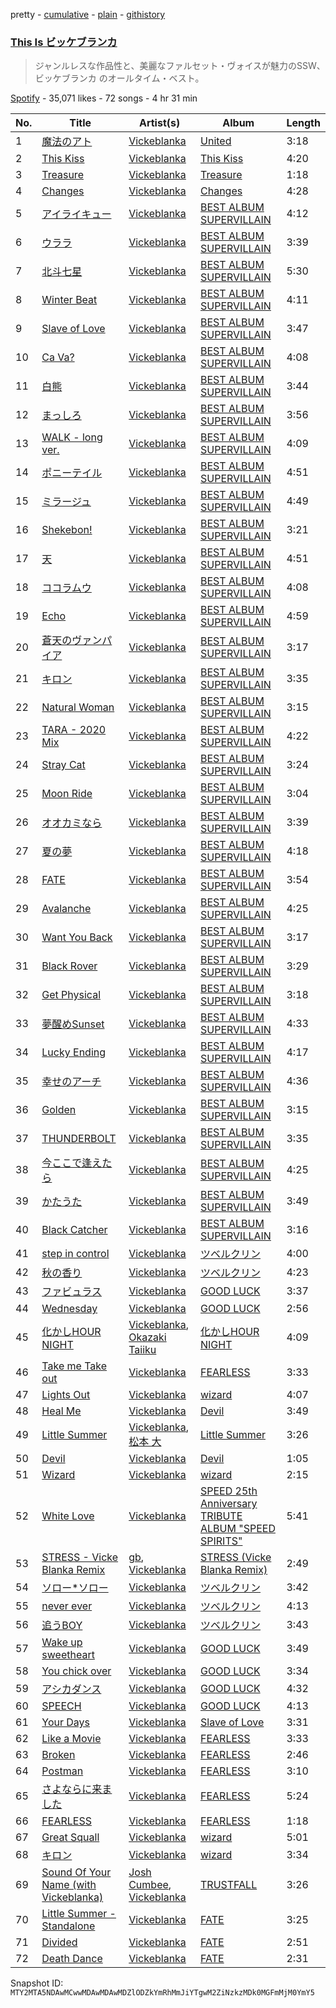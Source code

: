 pretty - [cumulative](/playlists/cumulative/37i9dQZF1DWXIo7GVosb3w.md) - [plain](/playlists/plain/37i9dQZF1DWXIo7GVosb3w) - [githistory](https://github.githistory.xyz/mackorone/spotify-playlist-archive/blob/main/playlists/plain/37i9dQZF1DWXIo7GVosb3w)

### [This Is ビッケブランカ](https://open.spotify.com/playlist/37i9dQZF1DWXIo7GVosb3w)

> ジャンルレスな作品性と、美麗なファルセット・ヴォイスが魅力のSSW、ビッケブランカ のオールタイム・ベスト。

[Spotify](https://open.spotify.com/user/spotify) - 35,071 likes - 72 songs - 4 hr 31 min

| No. | Title | Artist(s) | Album | Length |
|---|---|---|---|---|
| 1 | [魔法のアト](https://open.spotify.com/track/3VzlJc4jfKc1GWyP5LNU6n) | [Vickeblanka](https://open.spotify.com/artist/0PYPjvZaOa7bsCq26JOX8d) | [United](https://open.spotify.com/album/0ykHMHtcrB2MJcoaibsye2) | 3:18 |
| 2 | [This Kiss](https://open.spotify.com/track/40DAmimMs6oT7dsScFTCBC) | [Vickeblanka](https://open.spotify.com/artist/0PYPjvZaOa7bsCq26JOX8d) | [This Kiss](https://open.spotify.com/album/2xJ9ttPAKlrV7k9X9JDXHO) | 4:20 |
| 3 | [Treasure](https://open.spotify.com/track/04imeeE8kyvdFA3idok8o1) | [Vickeblanka](https://open.spotify.com/artist/0PYPjvZaOa7bsCq26JOX8d) | [Treasure](https://open.spotify.com/album/4XKcpxTLKwtGD2z9f8Vl9w) | 1:18 |
| 4 | [Changes](https://open.spotify.com/track/7j38DEPDsdKRoTHXQQ52pV) | [Vickeblanka](https://open.spotify.com/artist/0PYPjvZaOa7bsCq26JOX8d) | [Changes](https://open.spotify.com/album/4GtfZHSWZipfAu0i5XH3Pr) | 4:28 |
| 5 | [アイライキュー](https://open.spotify.com/track/7I8kMUSveBJ6WUbc4TcptQ) | [Vickeblanka](https://open.spotify.com/artist/0PYPjvZaOa7bsCq26JOX8d) | [BEST ALBUM SUPERVILLAIN](https://open.spotify.com/album/6q1FkwyDJcYQImWnK6UMCF) | 4:12 |
| 6 | [ウララ](https://open.spotify.com/track/0bxDtb5ZNUd2Eq5xH0t3nf) | [Vickeblanka](https://open.spotify.com/artist/0PYPjvZaOa7bsCq26JOX8d) | [BEST ALBUM SUPERVILLAIN](https://open.spotify.com/album/6q1FkwyDJcYQImWnK6UMCF) | 3:39 |
| 7 | [北斗七星](https://open.spotify.com/track/0sDWDasQSnRsndkoEYg4ue) | [Vickeblanka](https://open.spotify.com/artist/0PYPjvZaOa7bsCq26JOX8d) | [BEST ALBUM SUPERVILLAIN](https://open.spotify.com/album/6q1FkwyDJcYQImWnK6UMCF) | 5:30 |
| 8 | [Winter Beat](https://open.spotify.com/track/7mjamiJ2zplbZQ2ymbn5T7) | [Vickeblanka](https://open.spotify.com/artist/0PYPjvZaOa7bsCq26JOX8d) | [BEST ALBUM SUPERVILLAIN](https://open.spotify.com/album/6q1FkwyDJcYQImWnK6UMCF) | 4:11 |
| 9 | [Slave of Love](https://open.spotify.com/track/2ayROzS0w3bqU80rpi5E8p) | [Vickeblanka](https://open.spotify.com/artist/0PYPjvZaOa7bsCq26JOX8d) | [BEST ALBUM SUPERVILLAIN](https://open.spotify.com/album/6q1FkwyDJcYQImWnK6UMCF) | 3:47 |
| 10 | [Ca Va?](https://open.spotify.com/track/7nijn5vW2tnVhxlY8YCJW0) | [Vickeblanka](https://open.spotify.com/artist/0PYPjvZaOa7bsCq26JOX8d) | [BEST ALBUM SUPERVILLAIN](https://open.spotify.com/album/6q1FkwyDJcYQImWnK6UMCF) | 4:08 |
| 11 | [白熊](https://open.spotify.com/track/1uaTul8wkNApQfDXoWpRXv) | [Vickeblanka](https://open.spotify.com/artist/0PYPjvZaOa7bsCq26JOX8d) | [BEST ALBUM SUPERVILLAIN](https://open.spotify.com/album/6q1FkwyDJcYQImWnK6UMCF) | 3:44 |
| 12 | [まっしろ](https://open.spotify.com/track/5EdOeT3HL4TbmUF8fyDczy) | [Vickeblanka](https://open.spotify.com/artist/0PYPjvZaOa7bsCq26JOX8d) | [BEST ALBUM SUPERVILLAIN](https://open.spotify.com/album/6q1FkwyDJcYQImWnK6UMCF) | 3:56 |
| 13 | [WALK \- long ver.](https://open.spotify.com/track/2xsy2MtHv2RljV7pUNOky1) | [Vickeblanka](https://open.spotify.com/artist/0PYPjvZaOa7bsCq26JOX8d) | [BEST ALBUM SUPERVILLAIN](https://open.spotify.com/album/6q1FkwyDJcYQImWnK6UMCF) | 4:09 |
| 14 | [ポニーテイル](https://open.spotify.com/track/0Kiw3CSJcUs2y5XxYnccnU) | [Vickeblanka](https://open.spotify.com/artist/0PYPjvZaOa7bsCq26JOX8d) | [BEST ALBUM SUPERVILLAIN](https://open.spotify.com/album/6q1FkwyDJcYQImWnK6UMCF) | 4:51 |
| 15 | [ミラージュ](https://open.spotify.com/track/771tLAm7nhVLx3tn7lUKo2) | [Vickeblanka](https://open.spotify.com/artist/0PYPjvZaOa7bsCq26JOX8d) | [BEST ALBUM SUPERVILLAIN](https://open.spotify.com/album/6q1FkwyDJcYQImWnK6UMCF) | 4:49 |
| 16 | [Shekebon!](https://open.spotify.com/track/1oiYeBOXXQErNkv1nKneqc) | [Vickeblanka](https://open.spotify.com/artist/0PYPjvZaOa7bsCq26JOX8d) | [BEST ALBUM SUPERVILLAIN](https://open.spotify.com/album/6q1FkwyDJcYQImWnK6UMCF) | 3:21 |
| 17 | [天](https://open.spotify.com/track/4zdguuSw5lf3CP5H7H25TS) | [Vickeblanka](https://open.spotify.com/artist/0PYPjvZaOa7bsCq26JOX8d) | [BEST ALBUM SUPERVILLAIN](https://open.spotify.com/album/6q1FkwyDJcYQImWnK6UMCF) | 4:51 |
| 18 | [ココラムウ](https://open.spotify.com/track/7N0Hk78K3DOosnkgmw0yn8) | [Vickeblanka](https://open.spotify.com/artist/0PYPjvZaOa7bsCq26JOX8d) | [BEST ALBUM SUPERVILLAIN](https://open.spotify.com/album/6q1FkwyDJcYQImWnK6UMCF) | 4:08 |
| 19 | [Echo](https://open.spotify.com/track/78gokEpYyk4CyZhUm1XzVv) | [Vickeblanka](https://open.spotify.com/artist/0PYPjvZaOa7bsCq26JOX8d) | [BEST ALBUM SUPERVILLAIN](https://open.spotify.com/album/6q1FkwyDJcYQImWnK6UMCF) | 4:59 |
| 20 | [蒼天のヴァンパイア](https://open.spotify.com/track/6nVa28hoKADNE9EHGAX2S0) | [Vickeblanka](https://open.spotify.com/artist/0PYPjvZaOa7bsCq26JOX8d) | [BEST ALBUM SUPERVILLAIN](https://open.spotify.com/album/6q1FkwyDJcYQImWnK6UMCF) | 3:17 |
| 21 | [キロン](https://open.spotify.com/track/2FaSFL4NoIpXOiJbFQFfz1) | [Vickeblanka](https://open.spotify.com/artist/0PYPjvZaOa7bsCq26JOX8d) | [BEST ALBUM SUPERVILLAIN](https://open.spotify.com/album/6q1FkwyDJcYQImWnK6UMCF) | 3:35 |
| 22 | [Natural Woman](https://open.spotify.com/track/7gQEQ1f24TekDi9d2TRBBB) | [Vickeblanka](https://open.spotify.com/artist/0PYPjvZaOa7bsCq26JOX8d) | [BEST ALBUM SUPERVILLAIN](https://open.spotify.com/album/6q1FkwyDJcYQImWnK6UMCF) | 3:15 |
| 23 | [TARA \- 2020 Mix](https://open.spotify.com/track/61sXTVb63Mg8QfWa5sW63h) | [Vickeblanka](https://open.spotify.com/artist/0PYPjvZaOa7bsCq26JOX8d) | [BEST ALBUM SUPERVILLAIN](https://open.spotify.com/album/6q1FkwyDJcYQImWnK6UMCF) | 4:22 |
| 24 | [Stray Cat](https://open.spotify.com/track/1dnRJU44Gty4sCXDcygDPS) | [Vickeblanka](https://open.spotify.com/artist/0PYPjvZaOa7bsCq26JOX8d) | [BEST ALBUM SUPERVILLAIN](https://open.spotify.com/album/6q1FkwyDJcYQImWnK6UMCF) | 3:24 |
| 25 | [Moon Ride](https://open.spotify.com/track/1yQzZC8xJ5z6NdIthTCQfK) | [Vickeblanka](https://open.spotify.com/artist/0PYPjvZaOa7bsCq26JOX8d) | [BEST ALBUM SUPERVILLAIN](https://open.spotify.com/album/6q1FkwyDJcYQImWnK6UMCF) | 3:04 |
| 26 | [オオカミなら](https://open.spotify.com/track/0qofROBw99BwOQ4eGrndBG) | [Vickeblanka](https://open.spotify.com/artist/0PYPjvZaOa7bsCq26JOX8d) | [BEST ALBUM SUPERVILLAIN](https://open.spotify.com/album/6q1FkwyDJcYQImWnK6UMCF) | 3:39 |
| 27 | [夏の夢](https://open.spotify.com/track/7n9yUVUK81kYamD3XhhdBo) | [Vickeblanka](https://open.spotify.com/artist/0PYPjvZaOa7bsCq26JOX8d) | [BEST ALBUM SUPERVILLAIN](https://open.spotify.com/album/6q1FkwyDJcYQImWnK6UMCF) | 4:18 |
| 28 | [FATE](https://open.spotify.com/track/2L04PLCGlNTV5ebM8eNACC) | [Vickeblanka](https://open.spotify.com/artist/0PYPjvZaOa7bsCq26JOX8d) | [BEST ALBUM SUPERVILLAIN](https://open.spotify.com/album/6q1FkwyDJcYQImWnK6UMCF) | 3:54 |
| 29 | [Avalanche](https://open.spotify.com/track/32ZKOOUBF9vWvKbN0UUTNC) | [Vickeblanka](https://open.spotify.com/artist/0PYPjvZaOa7bsCq26JOX8d) | [BEST ALBUM SUPERVILLAIN](https://open.spotify.com/album/6q1FkwyDJcYQImWnK6UMCF) | 4:25 |
| 30 | [Want You Back](https://open.spotify.com/track/4FvBpAy11tIGCEzmS6V1Ef) | [Vickeblanka](https://open.spotify.com/artist/0PYPjvZaOa7bsCq26JOX8d) | [BEST ALBUM SUPERVILLAIN](https://open.spotify.com/album/6q1FkwyDJcYQImWnK6UMCF) | 3:17 |
| 31 | [Black Rover](https://open.spotify.com/track/3YsmVudm2JmoDnlN2XSieG) | [Vickeblanka](https://open.spotify.com/artist/0PYPjvZaOa7bsCq26JOX8d) | [BEST ALBUM SUPERVILLAIN](https://open.spotify.com/album/6q1FkwyDJcYQImWnK6UMCF) | 3:29 |
| 32 | [Get Physical](https://open.spotify.com/track/33bRIqkQucomfCNF4HjmZY) | [Vickeblanka](https://open.spotify.com/artist/0PYPjvZaOa7bsCq26JOX8d) | [BEST ALBUM SUPERVILLAIN](https://open.spotify.com/album/6q1FkwyDJcYQImWnK6UMCF) | 3:18 |
| 33 | [夢醒めSunset](https://open.spotify.com/track/66GVrhczFWX6UhqsIgdTlD) | [Vickeblanka](https://open.spotify.com/artist/0PYPjvZaOa7bsCq26JOX8d) | [BEST ALBUM SUPERVILLAIN](https://open.spotify.com/album/6q1FkwyDJcYQImWnK6UMCF) | 4:33 |
| 34 | [Lucky Ending](https://open.spotify.com/track/3Xfxcs7YIQrUWABvjvsuIg) | [Vickeblanka](https://open.spotify.com/artist/0PYPjvZaOa7bsCq26JOX8d) | [BEST ALBUM SUPERVILLAIN](https://open.spotify.com/album/6q1FkwyDJcYQImWnK6UMCF) | 4:17 |
| 35 | [幸せのアーチ](https://open.spotify.com/track/5jzqhc1aEQTo3MExqFSw4V) | [Vickeblanka](https://open.spotify.com/artist/0PYPjvZaOa7bsCq26JOX8d) | [BEST ALBUM SUPERVILLAIN](https://open.spotify.com/album/6q1FkwyDJcYQImWnK6UMCF) | 4:36 |
| 36 | [Golden](https://open.spotify.com/track/0EKCogU1001g163v6aWTwk) | [Vickeblanka](https://open.spotify.com/artist/0PYPjvZaOa7bsCq26JOX8d) | [BEST ALBUM SUPERVILLAIN](https://open.spotify.com/album/6q1FkwyDJcYQImWnK6UMCF) | 3:15 |
| 37 | [THUNDERBOLT](https://open.spotify.com/track/7AYbLPpHIMHfXYbHSr8ReU) | [Vickeblanka](https://open.spotify.com/artist/0PYPjvZaOa7bsCq26JOX8d) | [BEST ALBUM SUPERVILLAIN](https://open.spotify.com/album/6q1FkwyDJcYQImWnK6UMCF) | 3:35 |
| 38 | [今ここで逢えたら](https://open.spotify.com/track/49Ks4e1feLCrkFqA2yIcOx) | [Vickeblanka](https://open.spotify.com/artist/0PYPjvZaOa7bsCq26JOX8d) | [BEST ALBUM SUPERVILLAIN](https://open.spotify.com/album/6q1FkwyDJcYQImWnK6UMCF) | 4:25 |
| 39 | [かたうた](https://open.spotify.com/track/5k3bmUmAReNDY96jP92VYp) | [Vickeblanka](https://open.spotify.com/artist/0PYPjvZaOa7bsCq26JOX8d) | [BEST ALBUM SUPERVILLAIN](https://open.spotify.com/album/6q1FkwyDJcYQImWnK6UMCF) | 3:49 |
| 40 | [Black Catcher](https://open.spotify.com/track/6Q8W0bn2oAVvW56BriCGeb) | [Vickeblanka](https://open.spotify.com/artist/0PYPjvZaOa7bsCq26JOX8d) | [BEST ALBUM SUPERVILLAIN](https://open.spotify.com/album/6q1FkwyDJcYQImWnK6UMCF) | 3:16 |
| 41 | [step in control](https://open.spotify.com/track/15qHwhk2gMN03nmlIcQmMH) | [Vickeblanka](https://open.spotify.com/artist/0PYPjvZaOa7bsCq26JOX8d) | [ツベルクリン](https://open.spotify.com/album/48BNJ0CelfB9yhIDScDhnb) | 4:00 |
| 42 | [秋の香り](https://open.spotify.com/track/1OKZJY8K9mrslXTHWedlbI) | [Vickeblanka](https://open.spotify.com/artist/0PYPjvZaOa7bsCq26JOX8d) | [ツベルクリン](https://open.spotify.com/album/48BNJ0CelfB9yhIDScDhnb) | 4:23 |
| 43 | [ファビュラス](https://open.spotify.com/track/4qibh92vDTs2pZiJKvBqVh) | [Vickeblanka](https://open.spotify.com/artist/0PYPjvZaOa7bsCq26JOX8d) | [GOOD LUCK](https://open.spotify.com/album/5uOLDxAv6PxV4Yx36I3OZj) | 3:37 |
| 44 | [Wednesday](https://open.spotify.com/track/69lzxVBXW3wAkG9JV1FjZC) | [Vickeblanka](https://open.spotify.com/artist/0PYPjvZaOa7bsCq26JOX8d) | [GOOD LUCK](https://open.spotify.com/album/5uOLDxAv6PxV4Yx36I3OZj) | 2:56 |
| 45 | [化かしHOUR NIGHT](https://open.spotify.com/track/1x7XcvVAvdUStBMjbp0uDK) | [Vickeblanka](https://open.spotify.com/artist/0PYPjvZaOa7bsCq26JOX8d), [Okazaki Taiiku](https://open.spotify.com/artist/5yKQkcO2MWUp3Z5jUs70pW) | [化かしHOUR NIGHT](https://open.spotify.com/album/2zVAikYlybJDjM1nGyM9CH) | 4:09 |
| 46 | [Take me Take out](https://open.spotify.com/track/54FFfWK4aMKRDHlaop32ds) | [Vickeblanka](https://open.spotify.com/artist/0PYPjvZaOa7bsCq26JOX8d) | [FEARLESS](https://open.spotify.com/album/0guChGuEDcTGZln5bhyuN2) | 3:33 |
| 47 | [Lights Out](https://open.spotify.com/track/0o5uh09Zg1xpgGwunzjdkU) | [Vickeblanka](https://open.spotify.com/artist/0PYPjvZaOa7bsCq26JOX8d) | [wizard](https://open.spotify.com/album/5WiacWoGjt3yMoK8vtQ0tz) | 4:07 |
| 48 | [Heal Me](https://open.spotify.com/track/6SU8p0um8uF7zDH6HLkP0S) | [Vickeblanka](https://open.spotify.com/artist/0PYPjvZaOa7bsCq26JOX8d) | [Devil](https://open.spotify.com/album/7DDrVqzCsXJAdR2fQh9GZD) | 3:49 |
| 49 | [Little Summer](https://open.spotify.com/track/3gwjsPjsALnaIUXqzGbOVN) | [Vickeblanka](https://open.spotify.com/artist/0PYPjvZaOa7bsCq26JOX8d), [松本 大](https://open.spotify.com/artist/6QT6XOZ0zAbFtbmr16fGv9) | [Little Summer](https://open.spotify.com/album/74Iq6WYNQAMSC3dLZLt4dE) | 3:26 |
| 50 | [Devil](https://open.spotify.com/track/4nMEPIei7Em4uCZBPKNMX8) | [Vickeblanka](https://open.spotify.com/artist/0PYPjvZaOa7bsCq26JOX8d) | [Devil](https://open.spotify.com/album/7DDrVqzCsXJAdR2fQh9GZD) | 1:05 |
| 51 | [Wizard](https://open.spotify.com/track/3uq5VkzBHSIuFeBAdYvmN6) | [Vickeblanka](https://open.spotify.com/artist/0PYPjvZaOa7bsCq26JOX8d) | [wizard](https://open.spotify.com/album/5WiacWoGjt3yMoK8vtQ0tz) | 2:15 |
| 52 | [White Love](https://open.spotify.com/track/1FrlF30d0tHKkOMM1HSI7J) | [Vickeblanka](https://open.spotify.com/artist/0PYPjvZaOa7bsCq26JOX8d) | [SPEED 25th Anniversary TRIBUTE ALBUM "SPEED SPIRITS"](https://open.spotify.com/album/38LVR1VxkqimOGshy7BD9v) | 5:41 |
| 53 | [STRESS \- Vicke Blanka Remix](https://open.spotify.com/track/0iDDAbjlvuNtY6N1ecbSU9) | [gb](https://open.spotify.com/artist/7Ll3Cj9QGaAJ42YdRcFKG6), [Vickeblanka](https://open.spotify.com/artist/0PYPjvZaOa7bsCq26JOX8d) | [STRESS \(Vicke Blanka Remix\)](https://open.spotify.com/album/6Jq0UXdjPgzjo4x71aVW1g) | 2:49 |
| 54 | [ソロー\*ソロー](https://open.spotify.com/track/71sZwkFkWuWX02Tlopz5Te) | [Vickeblanka](https://open.spotify.com/artist/0PYPjvZaOa7bsCq26JOX8d) | [ツベルクリン](https://open.spotify.com/album/48BNJ0CelfB9yhIDScDhnb) | 3:42 |
| 55 | [never ever](https://open.spotify.com/track/1eB6hHYaq1MbEpPX1DfwgY) | [Vickeblanka](https://open.spotify.com/artist/0PYPjvZaOa7bsCq26JOX8d) | [ツベルクリン](https://open.spotify.com/album/48BNJ0CelfB9yhIDScDhnb) | 4:13 |
| 56 | [追うBOY](https://open.spotify.com/track/2T7EGfl1fr22D818PMvgzq) | [Vickeblanka](https://open.spotify.com/artist/0PYPjvZaOa7bsCq26JOX8d) | [ツベルクリン](https://open.spotify.com/album/48BNJ0CelfB9yhIDScDhnb) | 3:43 |
| 57 | [Wake up sweetheart](https://open.spotify.com/track/52SoKURJv2AqeaUpDaQC6k) | [Vickeblanka](https://open.spotify.com/artist/0PYPjvZaOa7bsCq26JOX8d) | [GOOD LUCK](https://open.spotify.com/album/5uOLDxAv6PxV4Yx36I3OZj) | 3:49 |
| 58 | [You chick over](https://open.spotify.com/track/64XhnQdusb2otUZtPRYT4n) | [Vickeblanka](https://open.spotify.com/artist/0PYPjvZaOa7bsCq26JOX8d) | [GOOD LUCK](https://open.spotify.com/album/5uOLDxAv6PxV4Yx36I3OZj) | 3:34 |
| 59 | [アシカダンス](https://open.spotify.com/track/0b3noXiQC1Xf9NnznhBoXX) | [Vickeblanka](https://open.spotify.com/artist/0PYPjvZaOa7bsCq26JOX8d) | [GOOD LUCK](https://open.spotify.com/album/5uOLDxAv6PxV4Yx36I3OZj) | 4:32 |
| 60 | [SPEECH](https://open.spotify.com/track/6RvrGemS3u7VhqxUPEWTdo) | [Vickeblanka](https://open.spotify.com/artist/0PYPjvZaOa7bsCq26JOX8d) | [GOOD LUCK](https://open.spotify.com/album/5uOLDxAv6PxV4Yx36I3OZj) | 4:13 |
| 61 | [Your Days](https://open.spotify.com/track/5FO0bhjmMhhRwjCxXbnSih) | [Vickeblanka](https://open.spotify.com/artist/0PYPjvZaOa7bsCq26JOX8d) | [Slave of Love](https://open.spotify.com/album/3RywiZPaCkEWRWxX4aKUVS) | 3:31 |
| 62 | [Like a Movie](https://open.spotify.com/track/0QdvC68FlVClJsRBNZODQr) | [Vickeblanka](https://open.spotify.com/artist/0PYPjvZaOa7bsCq26JOX8d) | [FEARLESS](https://open.spotify.com/album/0guChGuEDcTGZln5bhyuN2) | 3:33 |
| 63 | [Broken](https://open.spotify.com/track/5T6v5UwRs7IGNr4IrQ1jle) | [Vickeblanka](https://open.spotify.com/artist/0PYPjvZaOa7bsCq26JOX8d) | [FEARLESS](https://open.spotify.com/album/0guChGuEDcTGZln5bhyuN2) | 2:46 |
| 64 | [Postman](https://open.spotify.com/track/5obpdRRFx0JfMnZWsDfxuV) | [Vickeblanka](https://open.spotify.com/artist/0PYPjvZaOa7bsCq26JOX8d) | [FEARLESS](https://open.spotify.com/album/0guChGuEDcTGZln5bhyuN2) | 3:10 |
| 65 | [さよならに来ました](https://open.spotify.com/track/57XczvdHFvabNUB0idkN1z) | [Vickeblanka](https://open.spotify.com/artist/0PYPjvZaOa7bsCq26JOX8d) | [FEARLESS](https://open.spotify.com/album/0guChGuEDcTGZln5bhyuN2) | 5:24 |
| 66 | [FEARLESS](https://open.spotify.com/track/7a94cUWGpngjPrMK1FEKWd) | [Vickeblanka](https://open.spotify.com/artist/0PYPjvZaOa7bsCq26JOX8d) | [FEARLESS](https://open.spotify.com/album/0guChGuEDcTGZln5bhyuN2) | 1:18 |
| 67 | [Great Squall](https://open.spotify.com/track/1SgG0bzPcjZJUa9aTNefBv) | [Vickeblanka](https://open.spotify.com/artist/0PYPjvZaOa7bsCq26JOX8d) | [wizard](https://open.spotify.com/album/5WiacWoGjt3yMoK8vtQ0tz) | 5:01 |
| 68 | [キロン](https://open.spotify.com/track/6lDxvoBL3oAxW9XXgYScd8) | [Vickeblanka](https://open.spotify.com/artist/0PYPjvZaOa7bsCq26JOX8d) | [wizard](https://open.spotify.com/album/5WiacWoGjt3yMoK8vtQ0tz) | 3:34 |
| 69 | [Sound Of Your Name \(with Vickeblanka\)](https://open.spotify.com/track/6yY0MZVSs6Rv4eGQa9uh5q) | [Josh Cumbee](https://open.spotify.com/artist/5deoijipwIdBiA27rEj14E), [Vickeblanka](https://open.spotify.com/artist/0PYPjvZaOa7bsCq26JOX8d) | [TRUSTFALL](https://open.spotify.com/album/2ju68z3bSFCOXuNBDH0fbW) | 3:26 |
| 70 | [Little Summer \- Standalone](https://open.spotify.com/track/7gt3vno8LGYubi19awDoOm) | [Vickeblanka](https://open.spotify.com/artist/0PYPjvZaOa7bsCq26JOX8d) | [FATE](https://open.spotify.com/album/2TLSG2US3Gn5KKstbM6ipZ) | 3:25 |
| 71 | [Divided](https://open.spotify.com/track/1qr5E38dVYiZSbgrk5RMiC) | [Vickeblanka](https://open.spotify.com/artist/0PYPjvZaOa7bsCq26JOX8d) | [FATE](https://open.spotify.com/album/2TLSG2US3Gn5KKstbM6ipZ) | 2:51 |
| 72 | [Death Dance](https://open.spotify.com/track/0riYOHLigw6ij7rteObpO6) | [Vickeblanka](https://open.spotify.com/artist/0PYPjvZaOa7bsCq26JOX8d) | [FATE](https://open.spotify.com/album/2TLSG2US3Gn5KKstbM6ipZ) | 2:31 |

Snapshot ID: `MTY2MTA5NDAwMCwwMDAwMDAwMDZlODZkYmRhMmJiYTgwM2ZiNzkzMDk0MGFmMjM0YmY5`
